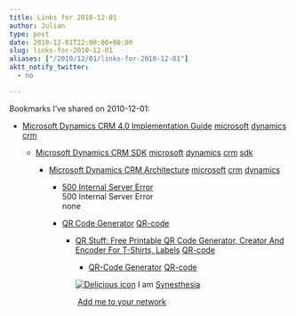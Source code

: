```yaml
---
title: Links for 2010-12-01
author: Julian
type: post
date: 2010-12-01T22:00:00+00:00
slug: links-for-2010-12-01 
aliases: ["/2010/12/01/links-for-2010-12-01"]
aktt_notify_twitter:
  - no

---
```

Bookmarks I&#8217;ve shared on 2010-12-01:

  * [Microsoft Dynamics CRM 4.0 Implementation Guide][1] 
    [microsoft][2] [dynamics][3] [crm][4] </li> 
    
      * [Microsoft Dynamics CRM SDK][5] 
        [microsoft][2] [dynamics][3] [crm][4] [sdk][6] </li> 
        
          * [Microsoft Dynamics CRM Architecture][7] 
            [microsoft][2] [crm][4] [dynamics][3] </li> 
            
              * [500 Internal Server Error][8]  
                500 Internal Server Error  
                none
              * [QR Code Generator][9] 
                [QR-code][10] </li> 
                
                  * [QR Stuff: Free Printable QR Code Generator, Creator And Encoder For T-Shirts, Labels][11] 
                    [QR-code][10] </li> 
                    
                      * [QR-Code Generator][12] 
                        [QR-code][10] </li> </ul> 
                        
                        <p class="deliciouslink">
                          <a href="https://del.icio.us/synesthesia" title="See all my bookmarks on del.icio.us"><img src="https://www.synesthesia.co.uk/images/deliciousicon.jpg" alt="Delicious icon" /></a>&nbsp;I am <a href="https://del.icio.us/synesthesia" title="See all my bookmarks on del.icio.us">Synesthesia</a>
                        </p>
                        
                        <p class="deliciouslink">
                          <a href="https://del.icio.us/network?add=synesthesia" title="Add me to your del.icio.us network"><img src="https://www.synesthesia.co.uk/images/add.gif" alt="" /></a>&nbsp;<a href="https://del.icio.us/network?add=synesthesia" title="Add me to your del.icio.us network">Add me to your network</a>
                        </p>

 [1]: https://www.microsoft.com/downloads/en/details.aspx?FamilyID=1ceb5e01-de9f-48c0-8ce2-51633ebf4714
 [2]: https://delicious.com/synesthesia/microsoft
 [3]: https://delicious.com/synesthesia/dynamics
 [4]: https://delicious.com/synesthesia/crm
 [5]: https://msdn.microsoft.com/en-us/library/bb928212.aspx
 [6]: https://delicious.com/synesthesia/sdk
 [7]: https://crm.dynamics.com/technology/architecture.aspx
 [8]: https://feeds.delicious.com/v2/rss/synesthesia
 [9]: https://zxing.appspot.com/generator
 [10]: https://delicious.com/synesthesia/QR-code
 [11]: https://www.qrstuff.com/
 [12]: https://qrcode.kaywa.com/